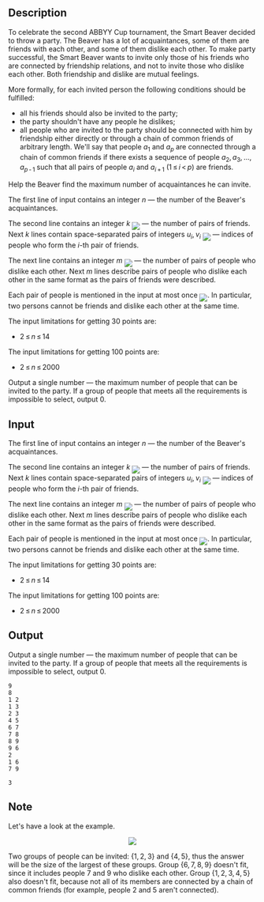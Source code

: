 ## Description

<div><p>To celebrate the second ABBYY Cup tournament, the Smart Beaver decided to throw a party. The Beaver has a lot of acquaintances, some of them are friends with each other, and some of them dislike each other. To make party successful, the Smart Beaver wants to invite only those of his friends who are connected by friendship relations, and not to invite those who dislike each other. Both friendship and dislike are mutual feelings.</p><p>More formally, for each invited person the following conditions should be fulfilled: </p><ul> <li> all his friends should also be invited to the party; </li><li> the party shouldn't have any people he dislikes; </li><li> all people who are invited to the party should be connected with him by friendship either directly or through a chain of common friends of arbitrary length. We'll say that people <span class="tex-span"><i>a</i><sub class="lower-index">1</sub></span> and <span class="tex-span"><i>a</i><sub class="lower-index"><i>p</i></sub></span> are connected through a chain of common friends if there exists a sequence of people <span class="tex-span"><i>a</i><sub class="lower-index">2</sub>, <i>a</i><sub class="lower-index">3</sub>, ..., <i>a</i><sub class="lower-index"><i>p</i> - 1</sub></span> such that all pairs of people <span class="tex-span"><i>a</i><sub class="lower-index"><i>i</i></sub></span> and <span class="tex-span"><i>a</i><sub class="lower-index"><i>i</i> + 1</sub></span> (<span class="tex-span">1 ≤ <i>i</i> &lt; <i>p</i></span>) are friends. </li></ul><p>Help the Beaver find the maximum number of acquaintances he can invite.</p></div><div class="input-specification"><p>The first line of input contains an integer <span class="tex-span"><i>n</i></span> — the number of the Beaver's acquaintances. </p><p>The second line contains an integer <span class="tex-span"><i>k</i></span> <img align="middle" class="tex-formula" src="file://zJyO2xLw.png" style="max-width: 100.0%;max-height: 100.0%;"> — the number of pairs of friends. Next <span class="tex-span"><i>k</i></span> lines contain space-separated pairs of integers <span class="tex-span"><i>u</i><sub class="lower-index"><i>i</i></sub>, <i>v</i><sub class="lower-index"><i>i</i></sub></span> <img align="middle" class="tex-formula" src="file://Swfhrush.png" style="max-width: 100.0%;max-height: 100.0%;"> — indices of people who form the <span class="tex-span"><i>i</i></span>-th pair of friends.</p><p>The next line contains an integer <span class="tex-span"><i>m</i></span> <img align="middle" class="tex-formula" src="file://SbFpBRnL.png" style="max-width: 100.0%;max-height: 100.0%;"> — the number of pairs of people who dislike each other. Next <span class="tex-span"><i>m</i></span> lines describe pairs of people who dislike each other in the same format as the pairs of friends were described.</p><p>Each pair of people is mentioned in the input at most once <img align="middle" class="tex-formula" src="file://8SzcmMvQ.png" style="max-width: 100.0%;max-height: 100.0%;">. In particular, two persons cannot be friends and dislike each other at the same time.</p><p>The input limitations for getting 30 points are: </p><ul> <li> <span class="tex-span">2 ≤ <i>n</i> ≤ 14</span> </li></ul> <p>The input limitations for getting 100 points are: </p><ul> <li> <span class="tex-span">2 ≤ <i>n</i> ≤ 2000</span> </li></ul> </div><div class="output-specification"><p>Output a single number — the maximum number of people that can be invited to the party. If a group of people that meets all the requirements is impossible to select, output 0.</p></div>

## Input

<p>The first line of input contains an integer <span class="tex-span"><i>n</i></span> — the number of the Beaver's acquaintances. </p><p>The second line contains an integer <span class="tex-span"><i>k</i></span> <img align="middle" class="tex-formula" src="file://zJyO2xLw.png" style="max-width: 100.0%;max-height: 100.0%;"> — the number of pairs of friends. Next <span class="tex-span"><i>k</i></span> lines contain space-separated pairs of integers <span class="tex-span"><i>u</i><sub class="lower-index"><i>i</i></sub>, <i>v</i><sub class="lower-index"><i>i</i></sub></span> <img align="middle" class="tex-formula" src="file://Swfhrush.png" style="max-width: 100.0%;max-height: 100.0%;"> — indices of people who form the <span class="tex-span"><i>i</i></span>-th pair of friends.</p><p>The next line contains an integer <span class="tex-span"><i>m</i></span> <img align="middle" class="tex-formula" src="file://SbFpBRnL.png" style="max-width: 100.0%;max-height: 100.0%;"> — the number of pairs of people who dislike each other. Next <span class="tex-span"><i>m</i></span> lines describe pairs of people who dislike each other in the same format as the pairs of friends were described.</p><p>Each pair of people is mentioned in the input at most once <img align="middle" class="tex-formula" src="file://8SzcmMvQ.png" style="max-width: 100.0%;max-height: 100.0%;">. In particular, two persons cannot be friends and dislike each other at the same time.</p><p>The input limitations for getting 30 points are: </p><ul> <li> <span class="tex-span">2 ≤ <i>n</i> ≤ 14</span> </li></ul> <p>The input limitations for getting 100 points are: </p><ul> <li> <span class="tex-span">2 ≤ <i>n</i> ≤ 2000</span> </li></ul>

## Output

<p>Output a single number — the maximum number of people that can be invited to the party. If a group of people that meets all the requirements is impossible to select, output 0.</p>





```input1
9
8
1 2
1 3
2 3
4 5
6 7
7 8
8 9
9 6
2
1 6
7 9

```




```output1
3
```



## Note

<p>Let's have a look at the example. </p><center> <img class="tex-graphics" src="file://1iUelmYi.png" style="max-width: 100.0%;max-height: 100.0%;"> </center><p>Two groups of people can be invited: <span class="tex-span">{1, 2, 3}</span> and <span class="tex-span">{4, 5}</span>, thus the answer will be the size of the largest of these groups. Group <span class="tex-span">{6, 7, 8, 9}</span> doesn't fit, since it includes people <span class="tex-span">7</span> and <span class="tex-span">9</span> who dislike each other. Group <span class="tex-span">{1, 2, 3, 4, 5}</span> also doesn't fit, because not all of its members are connected by a chain of common friends (for example, people <span class="tex-span">2</span> and <span class="tex-span">5</span> aren't connected).</p>
